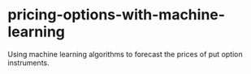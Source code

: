 # pricing-options-with-machine-learning
Using machine learning algorithms to forecast the prices of put option instruments. 
